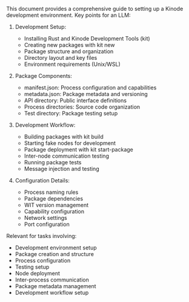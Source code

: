 This document provides a comprehensive guide to setting up a Kinode development environment. Key points for an LLM:

1. Development Setup:
   - Installing Rust and Kinode Development Tools (kit)
   - Creating new packages with kit new
   - Package structure and organization
   - Directory layout and key files
   - Environment requirements (Unix/WSL)

2. Package Components:
   - manifest.json: Process configuration and capabilities
   - metadata.json: Package metadata and versioning
   - API directory: Public interface definitions
   - Process directories: Source code organization
   - Test directory: Package testing setup

3. Development Workflow:
   - Building packages with kit build
   - Starting fake nodes for development
   - Package deployment with kit start-package
   - Inter-node communication testing
   - Running package tests
   - Message injection and testing

4. Configuration Details:
   - Process naming rules
   - Package dependencies
   - WIT version management
   - Capability configuration
   - Network settings
   - Port configuration

Relevant for tasks involving:
- Development environment setup
- Package creation and structure
- Process configuration
- Testing setup
- Node deployment
- Inter-process communication
- Package metadata management
- Development workflow setup